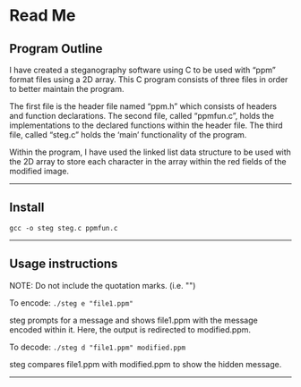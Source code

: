 # Read Me

<h2>Program Outline</h2> 

I have created a steganography software using C to be used with “ppm” format files using a 2D array. 
This C program consists of three files in order to better maintain the program.

The first file is the header file named “ppm.h” which consists of headers and function declarations.
The second file, called “ppmfun.c”, holds the implementations to the declared functions within the header file.
The third file, called “steg.c” holds the ‘main’ functionality of the program. 

Within the program, I have used the linked list data structure to be used with the 2D array to store each character in the array within the red fields of the modified image. 

---
<h2>Install</h2>

```
gcc -o steg steg.c ppmfun.c
```

---
<h2>Usage instructions</h2>

NOTE: Do not include the quotation marks. (i.e. "")

To encode: ```./steg e "file1.ppm"```

steg prompts for a message and shows  file1.ppm with the message encoded within it. 
Here, the output is redirected to modified.ppm.

To decode: ```./steg d "file1.ppm" modified.ppm```

steg compares file1.ppm with modified.ppm to show the hidden message.

---
